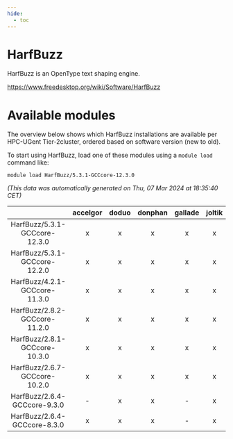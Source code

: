 ```yaml
---
hide:
  - toc
---
```


HarfBuzz
========


HarfBuzz is an OpenType text shaping engine.

https://www.freedesktop.org/wiki/Software/HarfBuzz
# Available modules


The overview below shows which HarfBuzz installations are available per HPC-UGent Tier-2cluster, ordered based on software version (new to old).

To start using HarfBuzz, load one of these modules using a `module load` command like:

```shell
module load HarfBuzz/5.3.1-GCCcore-12.3.0
```

*(This data was automatically generated on Thu, 07 Mar 2024 at 18:35:40 CET)*  

| |accelgor|doduo|donphan|gallade|joltik|skitty|
| :---: | :---: | :---: | :---: | :---: | :---: | :---: |
|HarfBuzz/5.3.1-GCCcore-12.3.0|x|x|x|x|x|x|
|HarfBuzz/5.3.1-GCCcore-12.2.0|x|x|x|x|x|x|
|HarfBuzz/4.2.1-GCCcore-11.3.0|x|x|x|x|x|x|
|HarfBuzz/2.8.2-GCCcore-11.2.0|x|x|x|x|x|x|
|HarfBuzz/2.8.1-GCCcore-10.3.0|x|x|x|x|x|x|
|HarfBuzz/2.6.7-GCCcore-10.2.0|x|x|x|x|x|x|
|HarfBuzz/2.6.4-GCCcore-9.3.0|-|x|x|-|x|x|
|HarfBuzz/2.6.4-GCCcore-8.3.0|x|x|x|-|x|x|

